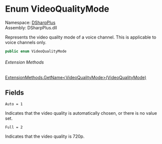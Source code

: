# Enum VideoQualityMode

Namespace: [DSharpPlus](DSharpPlus.md)  
Assembly: DSharpPlus.dll

Represents the video quality mode of a voice channel. This is applicable to voice channels only.

```csharp
public enum VideoQualityMode
```

###### Extension Methods

[ExtensionMethods.GetName<VideoQualityMode\>\(VideoQualityMode\)](DSharpPlus.SlashCommands.ExtensionMethods.md\#DSharpPlus\_SlashCommands\_ExtensionMethods\_GetName\_\_1\_\_\_0\_)

## Fields

`Auto = 1` 

Indicates that the video quality is automatically chosen, or there is no value set.

`Full = 2` 

Indicates that the video quality is 720p.

